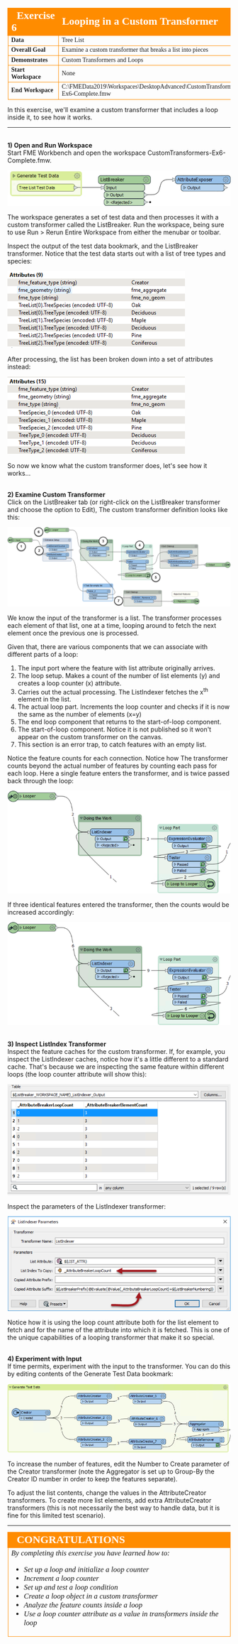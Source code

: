 <!--Exercise Section-->


<table style="border-spacing: 0px;border-collapse: collapse;font-family:serif">
<tr>
<td style="vertical-align:middle;background-color:darkorange;border: 2px solid darkorange">
<i class="fa fa-cogs fa-lg fa-pull-left fa-fw" style="color:white;padding-right: 12px;vertical-align:text-top"></i>
<span style="color:white;font-size:x-large;font-weight: bold">Exercise 6</span>
</td>
<td style="border: 2px solid darkorange;background-color:darkorange;color:white">
<span style="color:white;font-size:x-large;font-weight: bold">Looping in a Custom Transformer</span>
</td>
</tr>

<tr>
<td style="border: 1px solid darkorange; font-weight: bold">Data</td>
<td style="border: 1px solid darkorange">Tree List</td>
</tr>

<tr>
<td style="border: 1px solid darkorange; font-weight: bold">Overall Goal</td>
<td style="border: 1px solid darkorange">Examine a custom transformer that breaks a list into pieces</td>
</tr>

<tr>
<td style="border: 1px solid darkorange; font-weight: bold">Demonstrates</td>
<td style="border: 1px solid darkorange">Custom Transformers and Loops</td>
</tr>

<tr>
<td style="border: 1px solid darkorange; font-weight: bold">Start Workspace</td>
<td style="border: 1px solid darkorange">None</td>
</tr>

<tr>
<td style="border: 1px solid darkorange; font-weight: bold">End Workspace</td>
<td style="border: 1px solid darkorange">C:\FMEData2019\Workspaces\DesktopAdvanced\CustomTransformers-Ex6-Complete.fmw</td>
</tr>

</table>

In this exercise, we'll examine a custom transformer that includes a loop inside it, to see how it works.

---

<br>**1) Open and Run Workspace**
<br>Start FME Workbench and open the workspace CustomTransformers-Ex6-Complete.fmw.

![](./Images/Img5.249.Ex6.InitialWorkspace.png)

The workspace generates a set of test data and then processes it with a custom transformer called the ListBreaker. Run the workspace, being sure to use Run &gt; Rerun Entire Workspace from either the menubar or toolbar.

Inspect the output of the test data bookmark, and the ListBreaker transformer. Notice that the test data starts out with a list of tree types and species:

![](./Images/Img5.250.Ex6.InitialData.png)

After processing, the list has been broken down into a set of attributes instead:

![](./Images/Img5.251.Ex6.FinalResults.png)

So now we know what the custom transformer does, let's see how it works...


<br>**2) Examine Custom Transformer**
<br>Click on the ListBreaker tab (or right-click on the ListBreaker transformer and choose the option to Edit), The custom transformer definition looks like this: 

![](./Images/Img5.252.Ex6.CustomTransformer.png)

We know the input of the transformer is a list. The transformer processes each element of that list, one at a time, looping around to fetch the next element once the previous one is processed.

Given that, there are various components that we can associate with different parts of a loop:

1. The input port where the feature with list attribute originally arrives.
2. The loop setup. Makes a count of the number of list elements (y) and creates a loop counter (x) attribute.
3. Carries out the actual processing. The ListIndexer fetches the x<sup>th</sup> element in the list.
4. The actual loop part. Increments the loop counter and checks if it is now the same as the number of elements (x=y)
5. The end loop component that returns to the start-of-loop component.
6. The start-of-loop component. Notice it is not published so it won't appear on the custom transformer on the canvas.
7. This section is an error trap, to catch features with an empty list.

Notice the feature counts for each connection. Notice how The transformer counts beyond the actual number of features by counting each pass for each loop. Here a single feature enters the transformer, and is twice passed back through the loop:

![](./Images/Img5.253.Ex6.FeatureCounts.png)

If three identical features entered the transformer, then the counts would be increased accordingly:

![](./Images/Img5.254.Ex6.FeatureCounts-2.png)


<br>**3) Inspect ListIndex Transformer**
<br>Inspect the feature caches for the custom transformer. If, for example, you inspect the ListIndexer caches, notice how it's a little different to a standard cache. That's because we are inspecting the same feature within different loops (the loop counter attribute will show this):

![](./Images/Img5.255.Ex6.DataInspection.png)

Inspect the parameters of the ListIndexer transformer:

![](./Images/Img5.256.Ex6.ListIndexer.png)

Notice how it is using the loop count attribute both for the list element to fetch and for the name of the attribute into which it is fetched. This is one of the unique capabilities of a looping transformer that make it so special.


<br>**4) Experiment with Input**
<br>If time permits, experiment with the input to the transformer. You can do this by editing contents of the Generate Test Data bookmark: 

![](./Images/Img5.257.Ex6.TestDataSetup.png)

To increase the number of features, edit the Number to Create parameter of the Creator transformer (note the Aggregator is set up to Group-By the Creator ID number in order to keep the features separate).

To adjust the list contents, change the values in the AttributeCreator transformers. To create more list elements, add extra AttributeCreator transformers (this is not necessarily the best way to handle data, but it is fine for this limited test scenario).

---

<!--Exercise Congratulations Section--> 

<table style="border-spacing: 0px">
<tr>
<td style="vertical-align:middle;background-color:darkorange;border: 2px solid darkorange">
<i class="fa fa-thumbs-o-up fa-lg fa-pull-left fa-fw" style="color:white;padding-right: 12px;vertical-align:text-top"></i>
<span style="color:white;font-size:x-large;font-weight: bold;font-family:serif">CONGRATULATIONS</span>
</td>
</tr>

<tr>
<td style="border: 1px solid darkorange">
<span style="font-family:serif; font-style:italic; font-size:larger">
By completing this exercise you have learned how to:
<ul><li>Set up a loop and initialize a loop counter</li>
<li>Increment a loop counter</li>
<li>Set up and test a loop condition</li>
<li>Create a loop object in a custom transformer</li>
<li>Analyze the feature counts inside a loop</li>
<li>Use a loop counter attribute as a value in transformers inside the loop</li></ul>
</span>
</td>
</tr>
</table>
